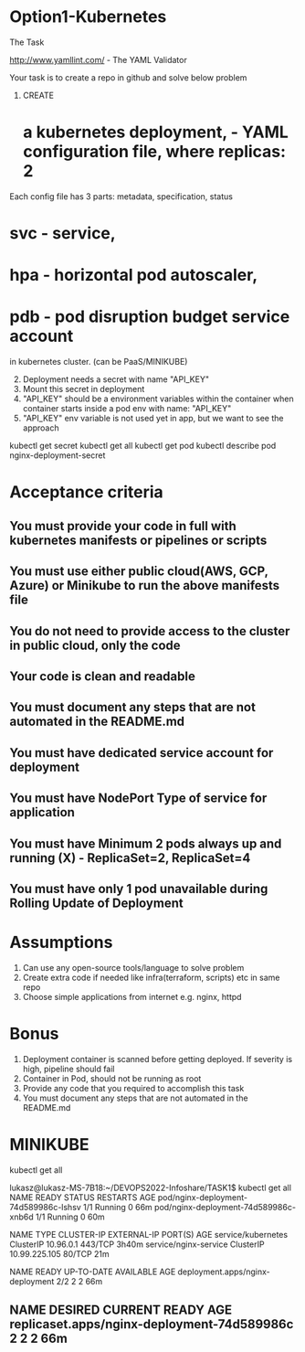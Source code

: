 # Option1-Kubernetes
The Task

http://www.yamllint.com/ - The YAML Validator

Your task is to create a repo in github and solve below problem

1. CREATE 
   
   # a kubernetes deployment,  - YAML configuration file, where replicas: 2
   
Each config file has 3 parts: metadata, specification, status   
   
   
   
   
   
   
   
   
   
   
   
   # svc - service, 
   # hpa - horizontal pod autoscaler, 
   # pdb - pod disruption budget service account 
   
   in kubernetes cluster. (can be PaaS/MINIKUBE)
   
2. Deployment needs a secret with name "API_KEY"
3. Mount this secret in deployment
4. "API_KEY" should be a environment variables within the container when container starts inside a pod     env with name: "API_KEY"
5. "API_KEY" env variable is not used yet in app, but we want to see the approach


kubectl get secret
kubectl get all
kubectl get pod
kubectl describe pod nginx-deployment-secret








# Acceptance criteria

## You must provide your code in full with kubernetes manifests or pipelines or scripts

## You must use either public cloud(AWS, GCP, Azure) or Minikube to run the above manifests file

## You do not need to provide access to the cluster in public cloud, only the code

## Your code is clean and readable

## You must document any steps that are not automated in the README.md

## You must have dedicated service account for deployment

## You must have NodePort Type of service for application

## You must have Minimum 2 pods always up and running   (X)         - ReplicaSet=2, ReplicaSet=4

## You must have only 1 pod unavailable during Rolling Update of Deployment

# Assumptions

1. Can use any open-source tools/language to solve problem
2. Create extra code if needed like infra(terraform, scripts) etc in same repo
3. Choose simple applications from internet e.g. nginx, httpd

# Bonus

1. Deployment container is scanned before getting deployed. If severity is high, pipeline should fail
2. Container in Pod, should not be running as root
3. Provide any code that you required to accomplish this task
4. You must document any steps that are not automated in the README.md

# MINIKUBE 

kubectl get all

lukasz@lukasz-MS-7B18:~/DEVOPS2022-Infoshare/TASK1$ kubectl get all
NAME                                    READY   STATUS    RESTARTS   AGE
pod/nginx-deployment-74d589986c-lshsv   1/1     Running   0          66m
pod/nginx-deployment-74d589986c-xnb6d   1/1     Running   0          60m

NAME                    TYPE        CLUSTER-IP      EXTERNAL-IP   PORT(S)   AGE
service/kubernetes      ClusterIP   10.96.0.1       <none>        443/TCP   3h40m
service/nginx-service   ClusterIP   10.99.225.105   <none>        80/TCP    21m

NAME                               READY   UP-TO-DATE   AVAILABLE   AGE
deployment.apps/nginx-deployment   2/2     2            2           66m

NAME                                          DESIRED   CURRENT   READY   AGE
replicaset.apps/nginx-deployment-74d589986c   2         2         2       66m
-------------------------------------------------------------------------------------------------------------------
   
   
   
   


